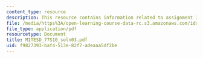 ```yaml
---
content_type: resource
description: This resource contains information related to assignment 3 part a solution.
file: /media/https%3A/open-learning-course-data-rc.s3.amazonaws.com/ids-338j-multidisciplinary-system-design-optimization-spring-2010/f9827393baf4513e82f7adeaaa5df2be_MITESD_77S10_soln03.pdf
file_type: application/pdf
resourcetype: Document
title: MITESD_77S10_soln03.pdf
uid: f9827393-baf4-513e-82f7-adeaaa5df2be
---
```

